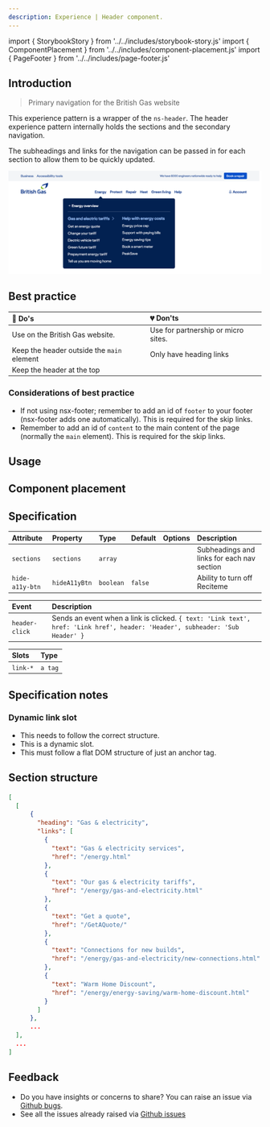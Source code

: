 ```yaml
---
description: Experience | Header component.
---
```


import { StorybookStory } from '../../includes/storybook-story.js'
import { ComponentPlacement } from '../../includes/component-placement.js'
import { PageFooter } from '../../includes/page-footer.js'

## Introduction

> Primary navigation for the British Gas website

This experience pattern is a wrapper of the `ns-header`. The header experience pattern internally holds the sections and the secondary navigation.

The subheadings and links for the navigation can be passed in for each section to allow them to be quickly updated.

![Image showing nsx-header open with subheadings and links](images/nsx-header/intro.webp)

## Best practice

| 💚 Do's | 💔 Don'ts |
| :--- | :--- |
| Use on the British Gas website. | Use for partnership or micro sites. |
| Keep the header outside the `main` element | Only have heading links |
| Keep the header at the top | |

### Considerations of best practice

* If not using nsx-footer; remember to add an id of `footer` to your footer (nsx-footer adds one automatically). This is required for the skip links.
* Remember to add an id of `content` to the main content of the page (normally the `main` element). This is required for the skip links.

## Usage

<StorybookStory story="experiences-nsx-header--standard"></StorybookStory>

## Component placement

<ComponentPlacement component="nsx-header"></ComponentPlacement>

## Specification

| Attribute | Property | Type | Default | Options | Description |
| :--- | :--- | :--- | :--- | :--- | :--- |
| `sections`    | `sections` | `array` | |  | Subheadings and links for each nav section |
| `hide-a11y-btn` | `hideA11yBtn` | `boolean` | `false` |  | Ability to turn off Reciteme |

| Event | Description |
| :--- | :--- |
| `header-click` | Sends an event when a link is clicked. `{ text: 'Link text', href: 'Link href', header: 'Header', subheader: 'Sub Header' }` |

| Slots | Type |
| :--- | :--- |
| `link-*` | `a tag` |

## Specification notes

### Dynamic link slot

* This needs to follow the correct structure.
* This is a dynamic slot.
* This must follow a flat DOM structure of just an anchor tag.

## Section structure

```json
[
  [
      {
        "heading": "Gas & electricity",
        "links": [
          {
            "text": "Gas & electricity services",
            "href": "/energy.html"
          },
          {
            "text": "Our gas & electricity tariffs",
            "href": "/energy/gas-and-electricity.html"
          },
          {
            "text": "Get a quote",
            "href": "/GetAQuote/"
          },
          {
            "text": "Connections for new builds",
            "href": "/energy/gas-and-electricity/new-connections.html"
          },
          {
            "text": "Warm Home Discount",
            "href": "/energy/energy-saving/warm-home-discount.html"
          }
        ]
      },
      ...
  ],
  ...
]
```

## Feedback

* Do you have insights or concerns to share? You can raise an issue via [Github bugs](https://github.com/ConnectedHomes/nucleus/issues/new?assignees=&labels=Bug&template=a--bug-report.md&title=[bug]%20[nsx-header]).
* See all the issues already raised via [Github issues](https://github.com/connectedHomes/nucleus/issues?utf8=%E2%9C%93&q=is%3Aopen+is%3Aissue+label%3ABug+[nsx-header])

<PageFooter></PageFooter>
